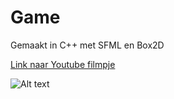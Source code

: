 # Game
Gemaakt in C++ met SFML en Box2D

[Link naar Youtube filmpje](https://www.youtube.com/watch?v=e2bwLlryri0)

![Alt text](http://37.128.149.35/screenshot.jpg "")
